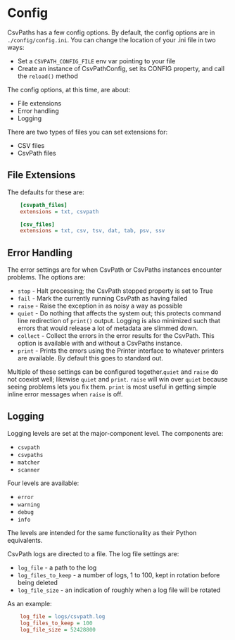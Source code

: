 
# Config

CsvPaths has a few config options. By default, the config options are in `./config/config.ini`. You can change the location of your .ini file in two ways:
- Set a `CSVPATH_CONFIG_FILE` env var pointing to your file
- Create an instance of CsvPathConfig, set its CONFIG property, and call the `reload()` method

The config options, at this time, are about:
- File extensions
- Error handling
- Logging

There are two types of files you can set extensions for:
- CSV files
- CsvPath files

## File Extensions

The defaults for these are:

```ini
    [csvpath_files]
    extensions = txt, csvpath

    [csv_files]
    extensions = txt, csv, tsv, dat, tab, psv, ssv
```

## Error Handling

The error settings are for when CsvPath or CsvPaths instances encounter problems. The options are:
- `stop` - Halt processing; the CsvPath stopped property is set to True
- `fail` - Mark the currently running CsvPath as having failed
- `raise` - Raise the exception in as noisy a way as possible
- `quiet` - Do nothing that affects the system out; this protects command line redirection of `print()` output. Logging is also minimized such that errors that would release a lot of metadata are slimmed down.
- `collect` - Collect the errors in the error results for the CsvPath. This option is available with and without a CsvPaths instance.
- `print` - Prints the errors using the Printer interface to whatever printers are available. By default this goes to standard out.

Multiple of these settings can be configured together.`quiet` and `raise` do not coexist well; likewise `quiet` and `print`. `raise` will win over `quiet` because seeing problems lets you fix them. `print` is most useful in getting simple inline error messages when `raise` is off.

## Logging

Logging levels are set at the major-component level. The components are:
- `csvpath`
- `csvpaths`
- `matcher`
- `scanner`

Four levels are available:
- `error`
- `warning`
- `debug`
- `info`

The levels are intended for the same functionality as their Python equivalents.

CsvPath logs are directed to a file. The log file settings are:
- `log_file` - a path to the log
- `log_files_to_keep` - a number of logs, 1 to 100, kept in rotation before being deleted
- `log_file_size` - an indication of roughly when a log file will be rotated

As an example:
```ini
    log_file = logs/csvpath.log
    log_files_to_keep = 100
    log_file_size = 52428800
```



